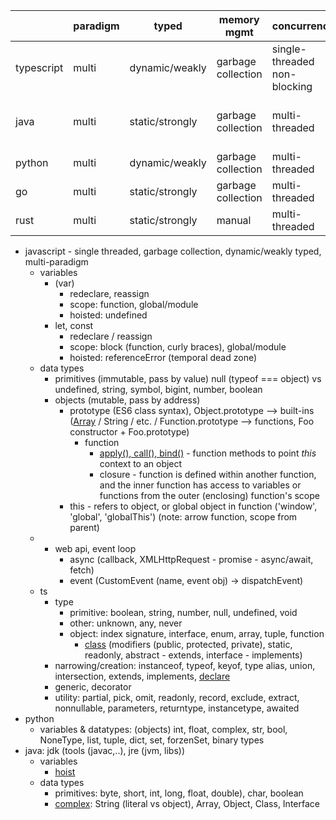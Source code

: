|            | paradigm | typed           | memory mgmt        | concurrency                  | implementation                                                                                   |
| ---------- | -------- | --------------- | ------------------ | ---------------------------- | ------------------------------------------------------------------------------------------------ |
| typescript | multi    | dynamic/weakly  | garbage collection | single-threaded non-blocking | js interpreter                                                                                   |
| java       | multi    | static/strongly | garbage collection | multi-threaded               | sdk (compiler + jre (libraries + jvm (intepreter - [jit](https://qr.ae/pyEXXg))))                |
| python     | multi    | dynamic/weakly  | garbage collection | multi-threaded               | [both](https://stackoverflow.com/questions/6889747/is-python-interpreted-or-compiled-or-bothis ) |
| go         | multi    | static/strongly | garbage collection | multi-threaded               | compiler                                                                                         |
| rust       | multi    | static/strongly | manual             | multi-threaded               | compiler                                                                                         |

- javascript - single threaded, garbage collection, dynamic/weakly typed, multi-paradigm
	- variables
		- (var)
			- redeclare, reassign
			- scope: function, global/module
			- hoisted: undefined
		- let, const
			- redeclare / reassign
			- scope: block (function, curly braces), global/module
			- hoisted: referenceError (temporal dead zone)
	- data types
		- primitives (immutable, pass by value) null (typeof === object) vs undefined, string, symbol, bigint, number, boolean
		- objects (mutable, pass by address) 
			- prototype (ES6 class syntax), Object.prototype --> built-ins ([Array](https://stackoverflow.com/questions/500504/why-is-using-for-in-for-array-iteration-a-bad-idea) / String / etc. / Function.prototype --> functions, Foo constructor + Foo.prototype) 
				- function
					- [apply(), call(), bind()](https://medium.com/@omergoldberg/javascript-call-apply-and-bind-e5c27301f7bb) - function methods to point *this* context to an object 
					- closure - function is defined within another function, and the inner function has access to variables or functions from the outer (enclosing) function's scope
			- this - refers to object, or global object in function ('window', 'global', 'globalThis') (note: arrow function, scope from parent)
	- + web api, event loop
		- async (callback, XMLHttpRequest - promise - async/await, fetch)
		- event (CustomEvent (name, event obj) -> dispatchEvent)
	- ts
		- type
			- primitive: boolean, string, number, null, undefined, void
			- other: unknown, any, never
			- object: index signature, interface, enum, array, tuple, function
				- [class](https://stackoverflow.com/questions/70364964/difference-in-typescript-between-types-instancetypetypeof-myclass-and-myc) (modifiers (public, protected, private), static, readonly, abstract - extends, interface - implements)
		- narrowing/creation: instanceof, typeof, keyof, type alias, union, intersection, extends, implements, [declare](https://stackoverflow.com/questions/43335962/purpose-of-declare-keyword-in-typescript)
		- generic, decorator
		- utility: partial, pick, omit, readonly, record, exclude, extract, nonnullable, parameters, returntype, instancetype, awaited
- python
	- variables & datatypes: (objects) int, float, complex, str, bool, NoneType, list, tuple, dict, set, forzenSet, binary types
- java: jdk (tools (javac,..), jre (jvm, libs))
	- variables
		- [hoist](https://stackoverflow.com/questions/56524796/why-is-a-method-available-in-java-before-its-declaration)
	- data types
		- primitives: byte, short, int, long, float, double), char, boolean
		- [complex](https://www.javatpoint.com/non-primitive-data-types-in-java): String (literal vs object), Array, Object, Class, Interface